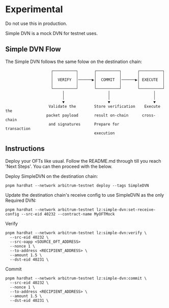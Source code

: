 # Experimental

Do not use this in production.

Simple DVN is a mock DVN for testnet uses.

## Simple DVN Flow

The Simple DVN follows the same folow on the destination chain:

```
                    ┌──────────┐       ┌──────────┐       ┌──────────┐
                    │          │       │          │       │          │
                    │  VERIFY  │──────▶│  COMMIT  │──────▶│ EXECUTE  │
                    │          │       │          │       │          │
                    └──────────┘       └──────────┘       └──────────┘
                         │                   │                   │
                         │                   │                   │
                         ▼                   ▼                   ▼
                   Validate the        Store verification    Execute the
                  packet payload       result on-chain      cross-chain
                   and signatures      Prepare for          transaction
                                       execution                     
```


## Instructions

Deploy your OFTs like usual. Follow the README.md through till you reach 'Next Steps'. You can then proceed with the below.

Deploy SimpleDVN on the destination chain:

```
pnpm hardhat --network arbitrum-testnet deploy --tags SimpleDVN
```

Update the destination chain's receive config to use SimpleDVN as the only Required DVN:

```
pnpm hardhat --network arbitrum-testnet lz:simple-dvn:set-receive-config --src-eid 40232 --contract-name MyOFTMock
```

Verify

```
pnpm hardhat --network arbitrum-testnet lz:simple-dvn:verify \
  --src-eid 40232 \
  --src-oapp <SOURCE_OFT_ADDRESS>
  --nonce 1 \
  --to-address <RECIPIENT_ADDRESS> \
  --amount 1.5 \
  --dst-eid 40231 \
```

Commit

```
pnpm hardhat --network arbitrum-testnet lz:simple-dvn:commit \
  --src-eid 40232 \
  --nonce 1 \
  --to-address <RECIPIENT_ADDRESS> \
  --amount 1.5 \
  --dst-eid 40231 \
```


